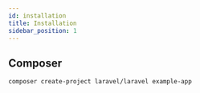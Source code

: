```yaml
---
id: installation
title: Installation
sidebar_position: 1
---
```


## Composer

```shell
composer create-project laravel/laravel example-app
```
